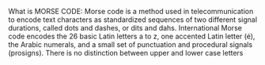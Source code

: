 What is MORSE CODE: Morse code is a method used in telecommunication to encode text characters as standardized sequences of two different signal durations, called dots and dashes, or dits and dahs. International Morse code encodes the 26 basic Latin letters a to z, one accented Latin letter (é), the Arabic numerals, and a small set of punctuation and procedural signals (prosigns). There is no distinction between upper and lower case letters
